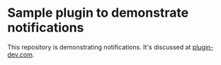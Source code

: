 # Sample plugin to demonstrate notifications

This repository is demonstrating notifications. It's discussed at [plugin-dev.com](https://www.plugin-dev.com/).